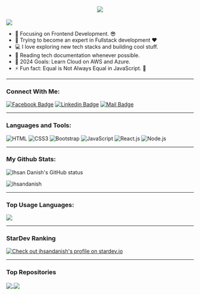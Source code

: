 <h1 align="center">
  <a href="https://git.io/typing-svg">
    <img src="https://readme-typing-svg.herokuapp.com/?lines=Hello,+There!+👋;This+is+Ihsan+Danish....;Nice+to+meet+you!&center=true&size=30">
  </a>
</h1>

![](https://komarev.com/ghpvc/?username=ihsandanish&color=brightgreen)

- 🔭 Focusing on Frontend Development. 😎
- 🌱 Trying to become an expert in Fullstack development ❤
- 💻 I love exploring new tech stacks and building cool stuff.
- 📰 Reading tech documentation whenever possible.
- 🥅 2024 Goals: Learn Cloud on AWS and Azure.
- ⚡ Fun fact: Equal is Not Always Equal in JavaScript. 🤣

---

### Connect With Me:

[![Facebook Badge](https://img.shields.io/badge/Facebook-1877F2?style=for-the-badge&logo=facebook&logoColor=white)](https://www.facebook.com/profile.php?id=100062422124724)
[![Linkedin Badge](https://img.shields.io/badge/LinkedIn-0077B5?style=for-the-badge&logo=linkedin&logoColor=white)](https://www.linkedin.com/in/ihsan-danish-101699298/)
[![Mail Badge](https://img.shields.io/badge/Gmail-D14836?style=for-the-badge&logo=gmail&logoColor=white)](mailto:your-email@example.com)

---

### Languages and Tools:

![HTML](https://img.shields.io/badge/HTML5-E34F26?style=flat-square&logo=html5&logoColor=white)
![CSS3](https://img.shields.io/badge/CSS3-1572B6?style=flat-square&logo=css3&logoColor=white)
![Bootstrap](https://img.shields.io/badge/Bootstrap-563D7C?style=flat-square&logo=bootstrap&logoColor=white)
![JavaScript](https://img.shields.io/badge/JavaScript-F7DF1E?style=flat-square&logo=javascript&logoColor=black)
![React.js](https://img.shields.io/badge/React.js-0081CB?style=flat-square&logo=react&logoColor=61DAFB)
![Node.js](https://img.shields.io/badge/Node.js-43853D?style=flat-square&logo=node.js&logoColor=white)

---

### My Github Stats:

<p>
  <img align="center" src="https://github-readme-stats.vercel.app/api?username=ihsandanish&show_icons=true&include_all_commits=true&theme=algolia&hide_border=true" alt="Ihsan Danish's GitHub status" />
</p>
<p>
  <img align="center" src="https://github-readme-streak-stats.herokuapp.com/?user=ihsandanish&theme=algolia" alt="ihsandanish" />
</p>

---

### Top Usage Languages:

<img align="center" src="https://github-readme-stats.vercel.app/api/top-langs/?username=ihsandanish&layout=compact&theme=algolia&hide_border=true&&langs_count=10" />

---

### StarDev Ranking

<a href="https://stardev.io/developers/ihsandanish1"><img alt="Check out ihsandanish's profile on stardev.io" src="https://stardev.io/developers/ihsandanish/badge/languages/locality.svg" /></a>

---

### Top Repositories

<a href="https://github.com/ihsandanish/developer-portfolio">
  <img align="center" src="https://github-readme-stats.vercel.app/api/pin/?username=ihsandanish&repo=developer-portfolio&theme=algolia" />
</a>
<a href="https://github.com/ihsandanish/Express-Postgres-blog">
  <img align="center" src="https://github-readme-stats.vercel.app/api/pin/?username=ihsandanish&repo=Express-Postgres-blog&theme=algolia" />
</a>
